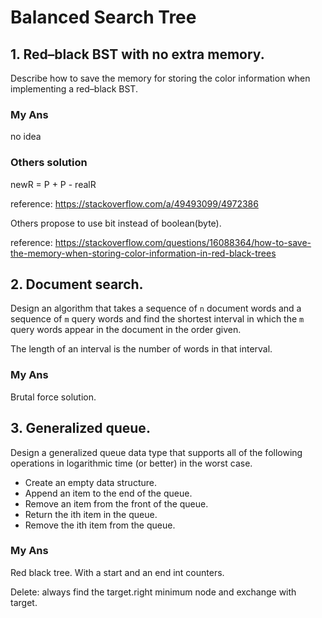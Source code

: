 # Balanced Search Tree

## 1. Red–black BST with no extra memory. 

Describe how to save the memory for storing the color information when implementing a red–black BST.

### My Ans

no idea

### Others solution

newR = P + P - realR

reference: https://stackoverflow.com/a/49493099/4972386

Others propose to use bit instead of boolean(byte).

reference: https://stackoverflow.com/questions/16088364/how-to-save-the-memory-when-storing-color-information-in-red-black-trees

## 2. Document search. 

Design an algorithm that takes a sequence of `n` document words and a sequence of `m` query words and find the shortest interval in which the `m` query words appear in the document in the order given. 

The length of an interval is the number of words in that interval.

### My Ans

Brutal force solution.

## 3. Generalized queue. 

Design a generalized queue data type that supports all of the following operations in logarithmic time (or better) in the worst case.

- Create an empty data structure.
- Append an item to the end of the queue.
- Remove an item from the front of the queue.
- Return the ith item in the queue.
- Remove the ith item from the queue.

### My Ans

Red black tree. With a start and an end int counters.

Delete: always find the target.right minimum node and exchange with target.